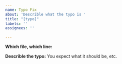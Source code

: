 ```yaml
---
name: Typo Fix
about: 'Describle what the typo is '
title: "[typo]"
labels: ''
assignees: ''

---
```


**Which file, which line:**  


**Describle the typo:**
You expect what it should be, etc.
